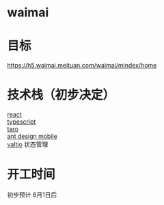 # waimai

# 目标

https://h5.waimai.meituan.com/waimai/mindex/home


# 技术栈（初步决定）
 
[react][1]    
[typescript][2]     
[taro][3]   
[ant design mobile][5]     
[valtio][4]  状态管理     
 
[1]: https://reactjs.org/
[2]: https://www.typescriptlang.org/
[3]: https://taro-docs.jd.com/
[4]: https://valtio.pmnd.rs/
[5]: https://mobile.ant.design/zh




# 开工时间

初步预计 6月1日后
